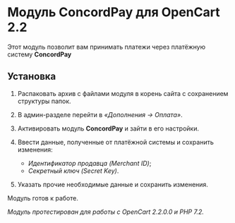 # Модуль ConcordPay для OpenCart 2.2

Этот модуль позволит вам принимать платежи через платёжную систему **ConcordPay**

## Установка

1. Распаковать архив с файлами модуля в корень сайта с сохранением структуры папок.

2. В админ-разделе перейти в *«Дополнения -> Оплата»*.

3. Активировать модуль **ConcordPay** и зайти в его настройки.

4. Ввести данные, полученные от платёжной системы и сохранить изменения:
    - *Идентификатор продавца (Merchant ID)*;
    - *Секретный ключ (Secret Key)*.

5. Указать прочие необходимые данные и сохранить изменения.

Модуль готов к работе.

*Модуль протестирован для работы с OpenCart 2.2.0.0 и PHP 7.2.* 